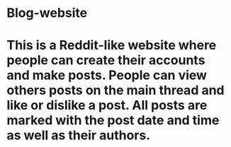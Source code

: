# Blog-website

# This is a Reddit-like website where people can create their accounts and make posts. People can view others posts on the main thread and like or dislike a post. All posts are marked with the post date and time as well as their authors.
